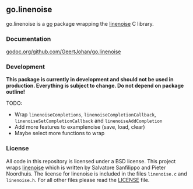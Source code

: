 ## go.linenoise

go.linenoise is a [go](http://golang.org) package wrapping the [linenoise](https://github.com/antirez/linenoise) C library.


### Documentation
[godoc.org/github.com/GeertJohan/go.linenoise](http://godoc.org/github.com/GeertJohan/go.linenoise)

### Development
**This package is currently in development and should not be used in production. Everything is subject to change. Do not depend on package outline!**

TODO:
 - Wrap `linenoiseCompletions`, `linenoiseCompletionCallback`, `linenoiseSetCompletionCallback` and `linenoiseAddCompletion`
 - Add more features to examplenoise (save, load, clear)
 - Maybe select more functions to wrap

### License
All code in this repository is licensed under a BSD license.
This project wraps [linenoise](https://github.com/antirez/linenoise) which is written by Salvatore Sanfilippo and Pieter Noordhuis. The license for linenoise is included in the files `linenoise.c` and `linenoise.h`.
For all other files please read the [LICENSE](LICENSE) file.